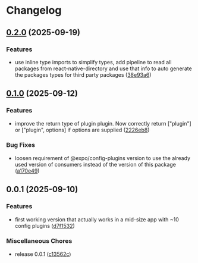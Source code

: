 # Changelog

## [0.2.0](https://github.com/WookieFPV/typed-config-plugins/compare/v0.1.0...v0.2.0) (2025-09-19)


### Features

* use inline type imports to simplify types, add pipeline to read all packages from react-native-directory and use that info to auto generate the packages types for third party packages ([38e93a6](https://github.com/WookieFPV/typed-config-plugins/commit/38e93a679a1d6bd06ada1194eb0123967be8caf7))

## [0.1.0](https://github.com/WookieFPV/typed-config-plugins/compare/v0.0.1...v0.1.0) (2025-09-12)


### Features

* improve the return type of plugin plugin. Now correctly return ["plugin"] or ["plugin", options] if options are supplied ([2226eb8](https://github.com/WookieFPV/typed-config-plugins/commit/2226eb89d83d66666a05a99f79c68b41a6e39990))


### Bug Fixes

* loosen requirement of @expo/config-plugins version to use the already used version of consumers instead of the version of this package ([a170e49](https://github.com/WookieFPV/typed-config-plugins/commit/a170e491596ba043f16900def079685856e1d0de))

## 0.0.1 (2025-09-10)


### Features

* first working version that actually works in a mid-size app with ~10 config plugins ([d7f1532](https://github.com/WookieFPV/typed-config-plugins/commit/d7f15329906a243d8a9e8d41f96992a3a12a3159))


### Miscellaneous Chores

* release 0.0.1 ([c13562c](https://github.com/WookieFPV/typed-config-plugins/commit/c13562cac37987ac69c7c5eadf37fe4a021d6d9e))
